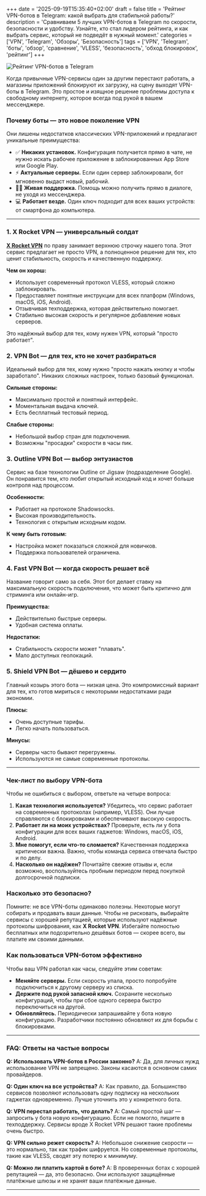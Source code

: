 +++
date = '2025-09-19T15:35:40+02:00'
draft = false
title = 'Рейтинг VPN-ботов в Telegram: какой выбрать для стабильной работы?'
description = 'Сравниваем 5 лучших VPN-ботов в Telegram по скорости, безопасности и удобству. Узнайте, кто стал лидером рейтинга, и как выбрать сервис, который не подведёт в нужный момент.'
categories = ['VPN', 'Telegram', 'Обзоры', 'Безопасность']
tags = ['VPN', 'Telegram', 'боты', 'обзор', 'сравнение', 'VLESS', 'безопасность', 'обход блокировок', 'рейтинг']
+++

![Рейтинг VPN-ботов в Telegram](https://imagestoring.fra1.cdn.digitaloceanspaces.com/C4C8DEE9-3B11-41A8-91EC-3806FFB59379.png)

Когда привычные VPN-сервисы один за другим перестают работать, а магазины приложений блокируют их загрузку, на сцену выходят VPN-боты в Telegram. Это простое и изящное решение проблемы доступа к свободному интернету, которое всегда под рукой в вашем мессенджере.

### Почему боты — это новое поколение VPN

Они лишены недостатков классических VPN-приложений и предлагают уникальные преимущества:

- ✅ **Никаких установок.** Конфигурация получается прямо в чате, не нужно искать рабочее приложение в заблокированных App Store или Google Play.
- ⚡ **Актуальные серверы.** Если один сервер заблокировали, бот мгновенно выдаст новый, рабочий.
- 👨‍💻 **Живая поддержка.** Помощь можно получить прямо в диалоге, не уходя из мессенджера.
- 💻 **Работает везде.** Один ключ подходит для всех ваших устройств: от смартфона до компьютера.

---

### 1. X Rocket VPN — универсальный солдат

**[X Rocket VPN](https://t.me/X_Rocket_VPN_bot?start=ref-b-9)** по праву занимает верхнюю строчку нашего топа. Этот сервис предлагает не просто VPN, а полноценное решение для тех, кто ценит стабильность, скорость и качественную поддержку.

**Чем он хорош:**
- Использует современный протокол VLESS, который сложно заблокировать.
- Предоставляет понятные инструкции для всех платформ (Windows, macOS, iOS, Android).
- Отзывчивая техподдержка, которая действительно помогает.
- Стабильно высокая скорость и регулярное добавление новых серверов.

Это надёжный выбор для тех, кому нужен VPN, который "просто работает".

### 2. VPN Bot — для тех, кто не хочет разбираться

Идеальный выбор для тех, кому нужно "просто нажать кнопку и чтобы заработало". Никаких сложных настроек, только базовый функционал.

**Сильные стороны:**
- Максимально простой и понятный интерфейс.
- Моментальная выдача ключей.
- Есть бесплатный тестовый период.

**Слабые стороны:**
- Небольшой выбор стран для подключения.
- Возможны "просадки" скорости в часы пик.

### 3. Outline VPN Bot — выбор энтузиастов

Сервис на базе технологии Outline от Jigsaw (подразделение Google). Он понравится тем, кто любит открытый исходный код и хочет больше контроля над процессом.

**Особенности:**
- Работает на протоколе Shadowsocks.
- Высокая производительность.
- Технология с открытым исходным кодом.

**К чему быть готовым:**
- Настройка может показаться сложной для новичков.
- Поддержка пользователей ограничена.

### 4. Fast VPN Bot — когда скорость решает всё

Название говорит само за себя. Этот бот делает ставку на максимальную скорость подключения, что может быть критично для стриминга или онлайн-игр.

**Преимущества:**
- Действительно быстрые серверы.
- Удобная система оплаты.

**Недостатки:**
- Стабильность скорости может "плавать".
- Мало доступных геолокаций.

### 5. Shield VPN Bot — дёшево и сердито

Главный козырь этого бота — низкая цена. Это компромиссный вариант для тех, кто готов мириться с некоторыми недостатками ради экономии.

**Плюсы:**
- Очень доступные тарифы.
- Легко начать пользоваться.

**Минусы:**
- Серверы часто бывают перегружены.
- Используются не самые современные протоколы.

---

### Чек-лист по выбору VPN-бота

Чтобы не ошибиться с выбором, ответьте на четыре вопроса:

1.  **Какая технология используется?** Убедитесь, что сервис работает на современных протоколах (например, VLESS). Они лучше справляются с блокировками и обеспечивают высокую скорость.
2.  **Работает ли на моих устройствах?** Проверьте, есть ли у бота конфигурации для всех ваших гаджетов: Windows, macOS, iOS, Android.
3.  **Мне помогут, если что-то сломается?** Качественная поддержка критически важна. Важно, чтобы команда сервиса отвечала быстро и по делу.
4.  **Насколько он надёжен?** Почитайте свежие отзывы и, если возможно, воспользуйтесь пробным периодом перед покупкой долгосрочной подписки.

### Насколько это безопасно?

Помните: не все VPN-боты одинаково полезны. Некоторые могут собирать и продавать ваши данные. Чтобы не рисковать, выбирайте сервисы с хорошей репутацией, которые используют надёжные протоколы шифрования, как **X Rocket VPN**. Избегайте полностью бесплатных или подозрительно дешёвых ботов — скорее всего, вы платите им своими данными.

### Как пользоваться VPN-ботом эффективно

Чтобы ваш VPN работал как часы, следуйте этим советам:

- **Меняйте серверы.** Если скорость упала, просто попробуйте подключиться к другому серверу из списка.
- **Держите под рукой запасной ключ.** Сохраните несколько конфигураций, чтобы при сбое одного сервера быстро переключиться на другой.
- **Обновляйтесь.** Периодически запрашивайте у бота новую конфигурацию. Разработчики постоянно обновляют их для борьбы с блокировками.

---

### FAQ: Ответы на частые вопросы

**Q: Использовать VPN-ботов в России законно?**
A: Да, для личных нужд использование VPN не запрещено. Законы касаются в основном самих провайдеров.

**Q: Один ключ на все устройства?**
A: Как правило, да. Большинство сервисов позволяют использовать одну подписку на нескольких гаджетах одновременно. Лучше уточнить это у конкретного бота.

**Q: VPN перестал работать, что делать?**
A: Самый простой шаг — запросить у бота новую конфигурацию. Если не помогло, пишите в техподдержку. Сервисы вроде X Rocket VPN решают такие проблемы очень быстро.

**Q: VPN сильно режет скорость?**
A: Небольшое снижение скорости — это нормально, так как трафик шифруется. Но современные протоколы, такие как VLESS, сводят эту потерю к минимуму.

**Q: Можно ли платить картой в боте?**
A: В проверенных ботах с хорошей репутацией — да, это безопасно. Они используют защищённые платёжные шлюзы и не хранят ваши платёжные данные.

---